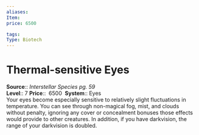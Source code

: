 ```yaml
---
aliases: 
Item:
price: 6500

tags: 
Type: Biotech
---
```


# Thermal-sensitive Eyes

**Source**:: _Interstellar Species pg. 59_  
**Level**:: 7
**Price**::  6500 
**System**:: Eyes  
Your eyes become especially sensitive to relatively slight fluctuations in temperature. You can see through non-magical fog, mist, and clouds without penalty, ignoring any cover or concealment bonuses those effects would provide to other creatures. In addition, if you have darkvision, the range of your darkvision is doubled.

